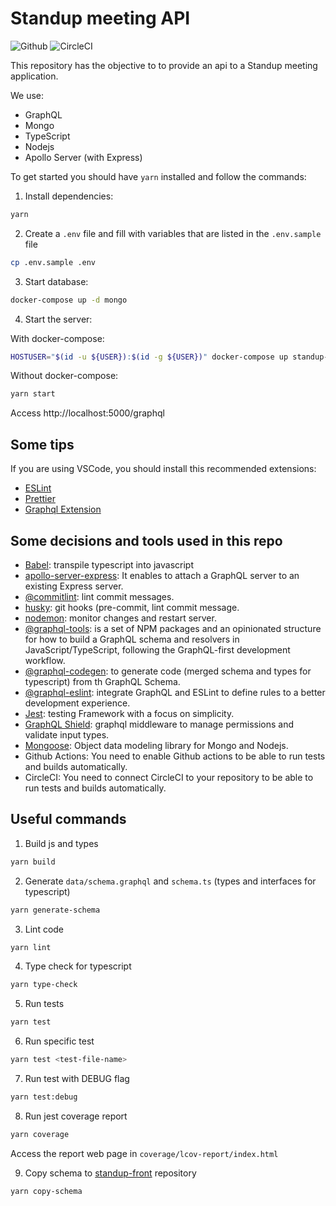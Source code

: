 # Standup meeting API

![Github](https://github.com/gileadekelvin/standup-api/actions/workflows/api.yml/badge.svg)
![CircleCI](https://circleci.com/gh/gileadekelvin/standup-api.svg?style=svg)

This repository has the objective to to provide an api to a Standup meeting application.

We use:

- GraphQL
- Mongo
- TypeScript
- Nodejs
- Apollo Server (with Express)

To get started you should have `yarn` installed and follow the commands:

1. Install dependencies:

```sh
yarn
```

2. Create a `.env` file and fill with variables that are listed in the `.env.sample` file

```sh
cp .env.sample .env
```

3. Start database:

```sh
docker-compose up -d mongo
```

4. Start the server:

With docker-compose:

```sh
HOSTUSER="$(id -u ${USER}):$(id -g ${USER})" docker-compose up standup-api
```

Without docker-compose:

```sh
yarn start
```

Access http://localhost:5000/graphql

## Some tips

If you are using VSCode, you should install this recommended extensions:

- [ESLint](https://marketplace.visualstudio.com/items?itemName=dbaeumer.vscode-eslint)
- [Prettier](https://marketplace.visualstudio.com/items?itemName=esbenp.prettier-vscode)
- [Graphql Extension](https://marketplace.visualstudio.com/items?itemName=GraphQL.vscode-graphql)

## Some decisions and tools used in this repo

- [Babel](https://babeljs.io/): transpile typescript into javascript
- [apollo-server-express](https://www.apollographql.com/docs/apollo-server/integrations/middleware/#apollo-server-express): It enables to attach a GraphQL server to an existing Express server.
- [@commitlint](https://github.com/conventional-changelog/commitlint): lint commit messages.
- [husky](https://typicode.github.io/husky/#/): git hooks (pre-commit, lint commit message.
- [nodemon](https://nodemon.io/): monitor changes and restart server.
- [@graphql-tools](https://www.graphql-tools.com/): is a set of NPM packages and an opinionated structure for how to build a GraphQL schema and resolvers in JavaScript/TypeScript, following the GraphQL-first development workflow.
- [@graphql-codegen](https://www.graphql-code-generator.com/): to generate code (merged schema and types for typescript) from th GraphQL Schema.
- [@graphql-eslint](https://github.com/dotansimha/graphql-eslint): integrate GraphQL and ESLint to define rules to a better development experience.
- [Jest](https://jestjs.io/): testing Framework with a focus on simplicity.
- [GraphQL Shield](https://www.graphql-shield.com/): graphql middleware to manage permissions and validate input types.
- [Mongoose](https://mongoosejs.com/): Object data modeling library for Mongo and Nodejs.
- Github Actions: You need to enable Github actions to be able to run tests and builds automatically.
- CircleCI: You need to connect CircleCI to your repository to be able to run tests and builds automatically.

## Useful commands

1. Build js and types

```sh
yarn build
```

2. Generate `data/schema.graphql` and `schema.ts` (types and interfaces for typescript)

```sh
yarn generate-schema
```

3. Lint code

```sh
yarn lint
```

4. Type check for typescript

```sh
yarn type-check
```

5. Run tests

```sh
yarn test
```

6. Run specific test

```sh
yarn test <test-file-name>
```

7. Run test with DEBUG flag

```sh
yarn test:debug
```

8. Run jest coverage report

```sh
yarn coverage
```

Access the report web page in `coverage/lcov-report/index.html`

9. Copy schema to [standup-front](https://github.com/gileadekelvin/standup-front) repository

```sh
yarn copy-schema
```
